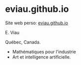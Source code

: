 # eviau.github.io

Site web perso: [eviau.github.io](eviau.github.io)

E. Viau

Québec, Canada.

- Mathématiques pour l'industrie 
- Art et intelligence artificielle.